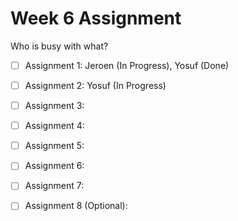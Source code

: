 Week 6 Assignment
=================

Who is busy with what?

- [ ] Assignment 1: Jeroen (In Progress), Yosuf (Done)
- [ ] Assignment 2: Yosuf (In Progress)
- [ ] Assignment 3: 
- [ ] Assignment 4:  
- [ ] Assignment 5: 
- [ ] Assignment 6: 
- [ ] Assignment 7:
- [ ] Assignment 8 (Optional):  

 
